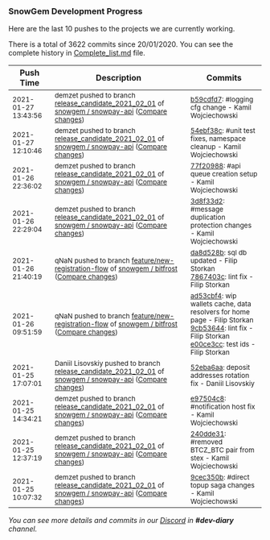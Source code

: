 
### SnowGem Development Progress

Here are the last 10 pushes to the projects we are currently working.

There is a total of 3622 commits since 20/01/2020. You can see the complete history in
 [Complete_list.md](Complete_list.md) file.

| Push Time | Description | Commits |
| --- | --- | --- |
| <sub>2021-01-27 13:43:56</sub> | <sub>demzet pushed to branch [release\_candidate\_2021\_02\_01](https://gitlab.com/snowgem/snowpay-api/commits/release_candidate_2021_02_01) of [snowgem / snowpay\-api](https://gitlab.com/snowgem/snowpay-api) ([Compare changes](https://gitlab.com/snowgem/snowpay-api/compare/54ebf38c92d97b6b6e8d8cdee7fb201fa8f25827...b59cdfd7af83c8a66e5a97abf9c6c151358e9bb1))</sub> | <sub>[b59cdfd7](https://gitlab.com/snowgem/snowpay-api/-/commit/b59cdfd7af83c8a66e5a97abf9c6c151358e9bb1): #logging cfg change - Kamil Wojciechowski</sub> |
| <sub>2021-01-27 12:10:46</sub> | <sub>demzet pushed to branch [release\_candidate\_2021\_02\_01](https://gitlab.com/snowgem/snowpay-api/commits/release_candidate_2021_02_01) of [snowgem / snowpay\-api](https://gitlab.com/snowgem/snowpay-api) ([Compare changes](https://gitlab.com/snowgem/snowpay-api/compare/77f209888e835ccb66150ec995e0d784de62da8c...54ebf38c92d97b6b6e8d8cdee7fb201fa8f25827))</sub> | <sub>[54ebf38c](https://gitlab.com/snowgem/snowpay-api/-/commit/54ebf38c92d97b6b6e8d8cdee7fb201fa8f25827): #unit test fixes, namespace cleanup - Kamil Wojciechowski</sub> |
| <sub>2021-01-26 22:36:02</sub> | <sub>demzet pushed to branch [release\_candidate\_2021\_02\_01](https://gitlab.com/snowgem/snowpay-api/commits/release_candidate_2021_02_01) of [snowgem / snowpay\-api](https://gitlab.com/snowgem/snowpay-api) ([Compare changes](https://gitlab.com/snowgem/snowpay-api/compare/3d8f33d247ab143d0ea04f6cdae8b0a0da8b090a...77f209888e835ccb66150ec995e0d784de62da8c))</sub> | <sub>[77f20988](https://gitlab.com/snowgem/snowpay-api/-/commit/77f209888e835ccb66150ec995e0d784de62da8c): #api queue creation setup - Kamil Wojciechowski</sub> |
| <sub>2021-01-26 22:29:04</sub> | <sub>demzet pushed to branch [release\_candidate\_2021\_02\_01](https://gitlab.com/snowgem/snowpay-api/commits/release_candidate_2021_02_01) of [snowgem / snowpay\-api](https://gitlab.com/snowgem/snowpay-api) ([Compare changes](https://gitlab.com/snowgem/snowpay-api/compare/52eba6aa210e400569301308626316cf75654f89...3d8f33d247ab143d0ea04f6cdae8b0a0da8b090a))</sub> | <sub>[3d8f33d2](https://gitlab.com/snowgem/snowpay-api/-/commit/3d8f33d247ab143d0ea04f6cdae8b0a0da8b090a): #message duplication protection changes - Kamil Wojciechowski</sub> |
| <sub>2021-01-26 21:40:19</sub> | <sub>qNaN pushed to branch [feature/new\-registration\-flow](https://gitlab.com/snowgem/bitfrost/commits/feature/new-registration-flow) of [snowgem / bitfrost](https://gitlab.com/snowgem/bitfrost) ([Compare changes](https://gitlab.com/snowgem/bitfrost/compare/e00ce3ccf4b6562b4dd92aec4f746c303acd9882...7867403c06d51614e4d18b8d4c485708ffac3317))</sub> | <sub>[da8d528b](https://gitlab.com/snowgem/bitfrost/-/commit/da8d528b2ed29f4643311c4dfd1fc7f70befee78): sql db updated - Filip Storkan<br>[7867403c](https://gitlab.com/snowgem/bitfrost/-/commit/7867403c06d51614e4d18b8d4c485708ffac3317): lint fix - Filip Storkan</sub> |
| <sub>2021-01-26 09:51:59</sub> | <sub>qNaN pushed to branch [feature/new\-registration\-flow](https://gitlab.com/snowgem/bitfrost/commits/feature/new-registration-flow) of [snowgem / bitfrost](https://gitlab.com/snowgem/bitfrost) ([Compare changes](https://gitlab.com/snowgem/bitfrost/compare/a8df64dffe7892daf1142767faa62e32a9bcdba2...e00ce3ccf4b6562b4dd92aec4f746c303acd9882))</sub> | <sub>[ad53cbf4](https://gitlab.com/snowgem/bitfrost/-/commit/ad53cbf4ebf640ac5b3e5e7f35ef5455333b1774): wip wallets cache, data resolvers for home page - Filip Storkan<br>[9cb53644](https://gitlab.com/snowgem/bitfrost/-/commit/9cb53644cc4436f6af2e55d851810013dc8c3648): lint fix - Filip Storkan<br>[e00ce3cc](https://gitlab.com/snowgem/bitfrost/-/commit/e00ce3ccf4b6562b4dd92aec4f746c303acd9882): test ids - Filip Storkan</sub> |
| <sub>2021-01-25 17:07:01</sub> | <sub>Daniil Lisovskiy pushed to branch [release\_candidate\_2021\_02\_01](https://gitlab.com/snowgem/snowpay-api/commits/release_candidate_2021_02_01) of [snowgem / snowpay\-api](https://gitlab.com/snowgem/snowpay-api) ([Compare changes](https://gitlab.com/snowgem/snowpay-api/compare/e97504c8db39f8cccdace8969ee3176038bbed44...52eba6aa210e400569301308626316cf75654f89))</sub> | <sub>[52eba6aa](https://gitlab.com/snowgem/snowpay-api/-/commit/52eba6aa210e400569301308626316cf75654f89): deposit addresses rotation fix - Daniil Lisovskiy</sub> |
| <sub>2021-01-25 14:34:21</sub> | <sub>demzet pushed to branch [release\_candidate\_2021\_02\_01](https://gitlab.com/snowgem/snowpay-api/commits/release_candidate_2021_02_01) of [snowgem / snowpay\-api](https://gitlab.com/snowgem/snowpay-api) ([Compare changes](https://gitlab.com/snowgem/snowpay-api/compare/240dde31e8cf4dbd9166500826dfd404c0a78d7d...e97504c8db39f8cccdace8969ee3176038bbed44))</sub> | <sub>[e97504c8](https://gitlab.com/snowgem/snowpay-api/-/commit/e97504c8db39f8cccdace8969ee3176038bbed44): #notification host fix - Kamil Wojciechowski</sub> |
| <sub>2021-01-25 12:37:19</sub> | <sub>demzet pushed to branch [release\_candidate\_2021\_02\_01](https://gitlab.com/snowgem/snowpay-api/commits/release_candidate_2021_02_01) of [snowgem / snowpay\-api](https://gitlab.com/snowgem/snowpay-api) ([Compare changes](https://gitlab.com/snowgem/snowpay-api/compare/9cec350bbe8b30f72fd5171f1f5fe6050aa095aa...240dde31e8cf4dbd9166500826dfd404c0a78d7d))</sub> | <sub>[240dde31](https://gitlab.com/snowgem/snowpay-api/-/commit/240dde31e8cf4dbd9166500826dfd404c0a78d7d): #removed BTCZ_BTC pair from stex - Kamil Wojciechowski</sub> |
| <sub>2021-01-25 10:07:32</sub> | <sub>demzet pushed to branch [release\_candidate\_2021\_02\_01](https://gitlab.com/snowgem/snowpay-api/commits/release_candidate_2021_02_01) of [snowgem / snowpay\-api](https://gitlab.com/snowgem/snowpay-api) ([Compare changes](https://gitlab.com/snowgem/snowpay-api/compare/45f4d0768f60fd97af6c7f0c7c8e60d17bc33c7f...9cec350bbe8b30f72fd5171f1f5fe6050aa095aa))</sub> | <sub>[9cec350b](https://gitlab.com/snowgem/snowpay-api/-/commit/9cec350bbe8b30f72fd5171f1f5fe6050aa095aa): #direct topup saga changes - Kamil Wojciechowski</sub> |

_You can see more details and commits in our [Discord](https://discord.gg/zumGnbg) in **#dev-diary** channel._
